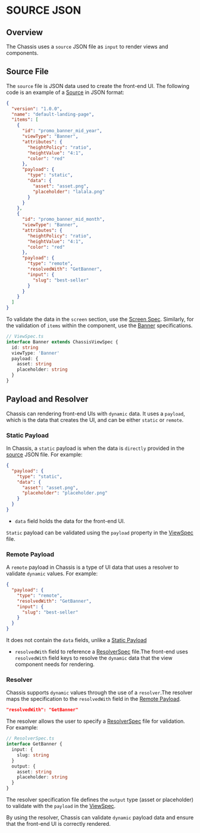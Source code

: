 # SOURCE JSON

## Overview

The Chassis uses a `source` JSON file as `input` to render views and components.

## Source File

The `source` file is JSON data used to create the front-end UI. The following code is an example of a [Source](../example/source.json) in JSON format:

```json
{
  "version": "1.0.0",
  "name": "default-landing-page",
  "items": [
    {
      "id": "promo_banner_mid_year",
      "viewType": "Banner",
      "attributes": {
        "heightPolicy": "ratio",
        "heightValue": "4:1",
        "color": "red"
      },
      "payload": {
        "type": "static",
        "data": {
          "asset": "asset.png",
          "placeholder": "lalala.png"
        }
      }
    },
    {
      "id": "promo_banner_mid_month",
      "viewType": "Banner",
      "attributes": {
        "heightPolicy": "ratio",
        "heightValue": "4:1",
        "color": "red"
      },
      "payload": {
        "type": "remote",
        "resolvedWith": "GetBanner",
        "input": {
          "slug": "best-seller"
        }
      }
    }
  ]
}
```

To validate the data in the `screen` section, use the [Screen Spec](./spec.md/#chassisscreenspec). Similarly, for the validation of `items` within the component, use the [Banner](../example/src/ViewSpec.ts) specifications.

```ts
// ViewSpec.ts
interface Banner extends ChassisViewSpec {
  id: string
  viewType: 'Banner'
  payload: {
    asset: string
    placeholder: string
  }
}
```

## Payload and Resolver

Chassis can rendering front-end UIs with `dynamic` data. It uses a `payload`, which is the data that creates the UI, and can be either `static` or `remote`.

### Static Payload

In Chassis, a `static` payload is when the data is `directly` provided in the [source](#source-file) JSON file. For example:

```json
{
  "payload": {
    "type": "static",
    "data": {
      "asset": "asset.png",
      "placeholder": "placeholder.png"
    }
  }
}
```

- `data` field holds the data for the front-end UI.

`Static` payload can be validated using the `payload` property in the [ViewSpec](./spec.md/#view-spec) file.

### Remote Payload

A `remote` payload in Chassis is a type of UI data that uses a resolver to validate `dynamic` values. For example:

```json
{
  "payload": {
    "type": "remote",
    "resolvedWith": "GetBanner",
    "input": {
      "slug": "best-seller"
    }
  }
}
```

It does not contain the `data` fields, unlike a [Static Payload](#static-payload)

- `resolvedWith` field to reference a [ResolverSpec](./spec.md/#resolver-spec) file.The front-end uses `resolvedWith` field keys to resolve the `dynamic` data that the view component needs for rendering.

### Resolver

Chassis supports `dynamic` values through the use of a `resolver`.The resolver maps the specification to the `resolvedWith` field in the [Remote Payload](#remote-payload).

```json
"resolvedWith": "GetBanner"
```

The resolver allows the user to specify a [ResolverSpec](../example/src/ResolverSpec.ts) file for validation. For example:

```ts
// ResolverSpec.ts
interface GetBanner {
  input: {
    slug: string
  }
  output: {
    asset: string
    placeholder: string
  }
}
```

The resolver specification file defines the `output` type (asset or placeholder) to validate with the `payload` in the [ViewSpec](./spec.md/#view-spec).

By using the resolver, Chassis can validate `dynamic` payload data and ensure that the front-end UI is correctly rendered.

